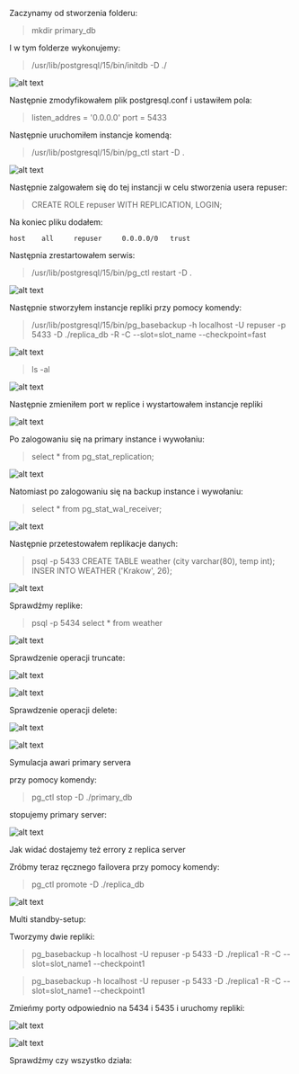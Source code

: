 Zaczynamy od stworzenia folderu:

> mkdir primary_db

I w tym folderze wykonujemy:

> /usr/lib/postgresql/15/bin/initdb -D ./

![alt text](_img/image1-kw.png)

Następnie zmodyfikowałem plik postgresql.conf i ustawiłem pola:

> listen_addres = '0.0.0.0'
> port = 5433

Następnie uruchomiłem instancje komendą:

> /usr/lib/postgresql/15/bin/pg_ctl start -D .

![alt text](_img/image2-kw.png)

Następnie zalgowałem się do tej instancji w celu stworzenia usera repuser:

> CREATE ROLE repuser WITH REPLICATION, LOGIN;

Na koniec pliku dodałem:
```
host    all     repuser     0.0.0.0/0   trust
```

Następnia zrestartowałem serwis:

> /usr/lib/postgresql/15/bin/pg_ctl restart -D .

![alt text](_img/image3-kw.png)

Następnie stworzyłem instancje repliki przy pomocy komendy:

> /usr/lib/postgresql/15/bin/pg_basebackup -h localhost -U repuser -p 5433 -D ./replica_db -R -C --slot=slot_name --checkpoint=fast

![alt text](_img/image4-kw.png)

> ls -al

![alt text](_img/image5-kw.png)

Następnie zmieniłem port w replice i wystartowałem instancje repliki

![alt text](_img/image6-kw.png)

Po zalogowaniu się na primary instance i wywołaniu:

> select * from pg_stat_replication;

![alt text](_img/image7-kw.png)

Natomiast po zalogowaniu się na backup instance i wywołaniu:

> select * from pg_stat_wal_receiver;

![alt text](_img/image8-kw.png)

Następnie przetestowałem replikacje danych:

> psql -p 5433
> CREATE TABLE weather (city varchar(80), temp int);
> INSER INTO WEATHER ('Krakow', 26);

![alt text](_img/image9-kw.png)

Sprawdźmy replike:

> psql -p 5434
> select * from weather

![alt text](_img/image10-kw.png)

Sprawdzenie operacji truncate:

![alt text](_img/image11-kw.png)

![alt text](_img/image12-kw.png)

Sprawdzenie operacji delete:

![alt text](_img/image13-kw.png)

![alt text](_img/image14-kw.png)

Symulacja awari primary servera

przy pomocy komendy:

> pg_ctl stop -D ./primary_db

stopujemy primary server:

![alt text](_img/image15-kw.png)

Jak widać dostajemy też errory z replica server

Zróbmy teraz ręcznego failovera przy pomocy komendy:

> pg_ctl promote -D ./replica_db

![alt text](_img/image16-kw.png)

Multi standby-setup:

Tworzymy dwie repliki:

> pg_basebackup -h localhost -U repuser -p 5433 -D ./replica1 -R -C --slot=slot_name1 --checkpoint1

> pg_basebackup -h localhost -U repuser -p 5433 -D ./replica1 -R -C --slot=slot_name1 --checkpoint1

Zmieńmy porty odpowiednio na 5434 i 5435 i uruchomy repliki:

![alt text](_img/image17-kw.png)

![alt text](_img/image18-kw.png)

Sprawdźmy czy wszystko działa:

